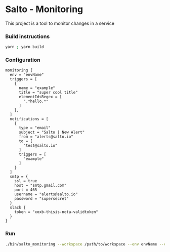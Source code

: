 # Salto - Monitoring

This project is a tool to monitor changes in a service

### Build instructions

```bash
yarn ; yarn build
```

### Configuration

```hcl
monitoring {
  env = "envName"
  triggers = [
    {
      name = "example"
      title = "super cool title"
      elementIdsRegex = [
      	".*hello.*"
      ]
    },
  ]
  notifications = [
  	{
  	  type = "email"
  	  subject = "Salto | New Alert"
  	  from = "alerts@salto.io"
  	  to = [
  	  	"test@salto.io"
  	  ]
  	  triggers = [
  	  	"example"
  	  ]
  	}
  ]
  smtp = {
  	ssl = true
  	host = "smtp.gmail.com"
  	port = 465
  	username = "alerts@salto.io"
  	password = "supersecret"
  }
  slack {
    token = "xoxb-thisis-nota-validtoken"
  }
}
```

### Run

```bash
./bin/salto_monitoring --workspace /path/to/workspace --env envName --config /path/to/config.nacl
```
